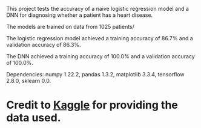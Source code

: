 This project tests the accuracy of a naive logistic regression model and a DNN for diagnosing whether a patient has a heart disease.

The models are trained on data from 1025 patients/

The logistic regression model achieved a training accuracy of 86.7% and a validation accuracy of 86.3%.

The DNN achieved a training accuracy of 100.0% and a validation accuracy of 100.0%.

Dependencies: numpy 1.22.2, pandas 1.3.2, matplotlib 3.3.4, tensorflow 2.8.0, sklearn 0.0.

# Credit to [Kaggle](https://www.kaggle.com/datasets/johnsmith88/heart-disease-dataset?resource=download) for providing the data used.
